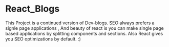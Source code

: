 # React_Blogs
This Project is a continued version of Dev-blogs. SEO always prefers a signle page applications , And beauty of react is you can make single page based applications by splitting components and sections. Also React gives you SEO optimizations by default. :)
